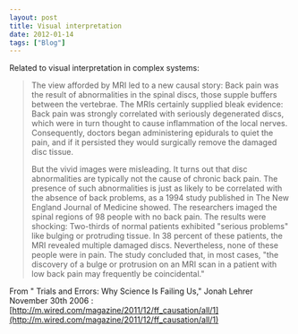 ```yaml
---
layout: post
title: Visual interpretation
date: 2012-01-14
tags: ["Blog"]
---
```


Related to visual interpretation in complex systems:

> The view afforded by MRI led to a new causal story: Back pain was the result of abnormalities in the spinal discs, those supple buffers between the vertebrae. The MRIs certainly supplied bleak evidence: Back pain was strongly correlated with seriously degenerated discs, which were in turn thought to cause inflammation of the local nerves. Consequently, doctors began administering epidurals to quiet the pain, and if it persisted they would surgically remove the damaged disc tissue.  
> 
> But the vivid images were misleading. It turns out that disc abnormalities are typically not the cause of chronic back pain. The presence of such abnormalities is just as likely to be correlated with the absence of back problems, as a 1994 study published in The New England Journal of Medicine showed. The researchers imaged the spinal regions of 98 people with no back pain. The results were shocking: Two-thirds of normal patients exhibited "serious problems" like bulging or protruding tissue. In 38 percent of these patients, the MRI revealed multiple damaged discs. Nevertheless, none of these people were in pain. The study concluded that, in most cases, "the discovery of a bulge or protrusion on an MRI scan in a patient with low back pain may frequently be coincidental."

From " Trials and Errors: Why Science Is Failing Us," Jonah Lehrer
November 30th 2006 : [http://m.wired.com/magazine/2011/12/ff_causation/all/1](http://m.wired.com/magazine/2011/12/ff_causation/all/1)